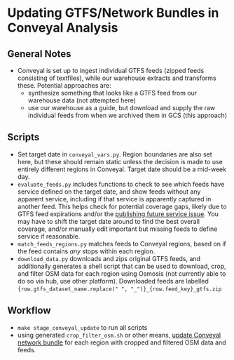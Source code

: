 # Updating GTFS/Network Bundles in Conveyal Analysis

## General Notes

* Conveyal is set up to ingest individual GTFS feeds (zipped feeds consisting of textfiles), while our warehouse extracts and transforms these. Potential approaches are:
    * synthesize something that looks like a GTFS feed from our warehouse data (not attempted here)
    * use our warehouse as a guide, but download and supply the raw individual feeds from when we archived them in GCS (this approach)
    
## Scripts

* Set target date in `conveyal_vars.py`. Region boundaries are also set here, but these should remain static unless the decision is made to use entirely different regions in Conveyal. Target date should be a mid-week day.
* `evaluate_feeds.py` includes functions to check to see which feeds have service defined on the target date, and show feeds without any apparent service, including if that service is apparently captured in another feed. This helps check for potential coverage gaps, likely due to GTFS feed expirations and/or the [publishing future service issue](https://github.com/MobilityData/GTFS_Schedule_Best-Practices/issues/48). You may have to shift the target date around to find the best overall coverage, and/or manually edit important but missing feeds to define service if reasonable.
* `match_feeds_regions.py` matches feeds to Conveyal regions, based on if the feed contains _any_ stops within each region.
* `download_data.py` downloads and zips original GTFS feeds, and additionally generates a shell script that can be used to download, crop, and filter OSM data for each region using Osmosis (not currently able to do so via hub, use other platform). Downloaded feeds are labelled `{row.gtfs_dataset_name.replace(" ", "_")}_{row.feed_key}_gtfs.zip`

## Workflow

* `make stage_conveyal_update` to run all scripts
* using generated `crop_filter_osm.sh` or other means, [update Conveyal network bundle](https://docs.conveyal.com/prepare-inputs#creating-a-network-bundle) for each region with cropped and filtered OSM data and feeds.
